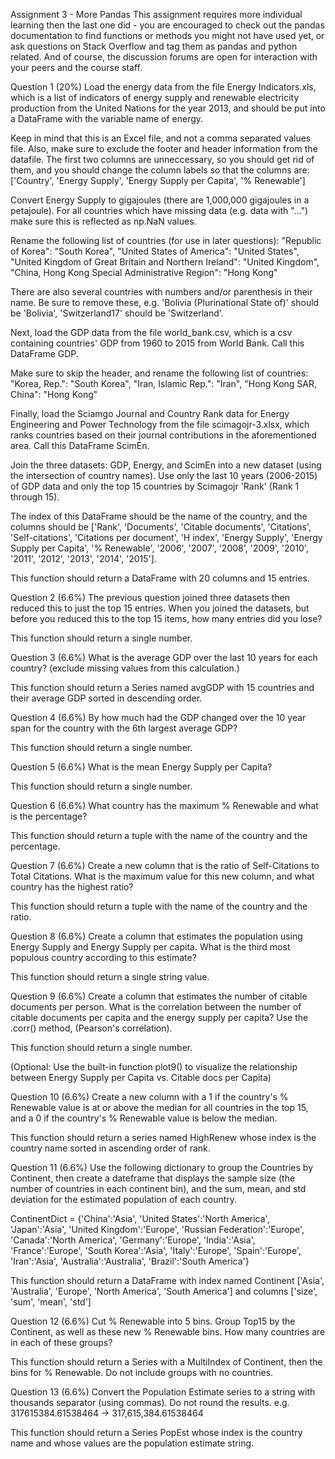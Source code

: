 Assignment 3 - More Pandas
This assignment requires more individual learning then the last one did - you are encouraged to check out the pandas 
documentation to find functions or methods you might not have used yet, or ask questions on Stack Overflow and tag them 
as pandas and python related. And of course, the discussion forums are open for interaction with your peers and the 
course staff.


Question 1 (20%)
Load the energy data from the file Energy Indicators.xls, which is a list of indicators of energy supply and renewable 
electricity production from the United Nations for the year 2013, and should be put into a DataFrame with the variable 
name of energy.

Keep in mind that this is an Excel file, and not a comma separated values file. Also, make sure to exclude the footer 
and header information from the datafile. The first two columns are unneccessary, so you should get rid of them, and you 
should change the column labels so that the columns are:
['Country', 'Energy Supply', 'Energy Supply per Capita', '% Renewable']

Convert Energy Supply to gigajoules (there are 1,000,000 gigajoules in a petajoule). For all countries which have missing
data (e.g. data with "...") make sure this is reflected as np.NaN values.

Rename the following list of countries (for use in later questions):
"Republic of Korea": "South Korea",
"United States of America": "United States",
"United Kingdom of Great Britain and Northern Ireland": "United Kingdom",
"China, Hong Kong Special Administrative Region": "Hong Kong"

There are also several countries with numbers and/or parenthesis in their name. Be sure to remove these, e.g.
'Bolivia (Plurinational State of)' should be 'Bolivia',
'Switzerland17' should be 'Switzerland'.

Next, load the GDP data from the file world_bank.csv, which is a csv containing countries' GDP from 1960 to 2015 from 
World Bank. Call this DataFrame GDP.

Make sure to skip the header, and rename the following list of countries:
"Korea, Rep.": "South Korea", 
"Iran, Islamic Rep.": "Iran",
"Hong Kong SAR, China": "Hong Kong"

Finally, load the Sciamgo Journal and Country Rank data for Energy Engineering and Power Technology from the file 
scimagojr-3.xlsx, which ranks countries based on their journal contributions in the aforementioned area. Call this 
DataFrame ScimEn.

Join the three datasets: GDP, Energy, and ScimEn into a new dataset (using the intersection of country names). Use only 
the last 10 years (2006-2015) of GDP data and only the top 15 countries by Scimagojr 'Rank' (Rank 1 through 15).

The index of this DataFrame should be the name of the country, and the columns should be 
['Rank', 'Documents', 'Citable documents', 'Citations', 'Self-citations', 'Citations per document', 'H index', 
'Energy Supply', 'Energy Supply per Capita', '% Renewable', '2006', '2007', '2008', '2009', '2010', '2011', '2012', 
'2013', '2014', '2015'].

This function should return a DataFrame with 20 columns and 15 entries.


Question 2 (6.6%)
The previous question joined three datasets then reduced this to just the top 15 entries. When you joined the datasets, 
but before you reduced this to the top 15 items, how many entries did you lose?

This function should return a single number.


Question 3 (6.6%)
What is the average GDP over the last 10 years for each country? (exclude missing values from this calculation.)

This function should return a Series named avgGDP with 15 countries and their average GDP sorted in descending order.


Question 4 (6.6%)
By how much had the GDP changed over the 10 year span for the country with the 6th largest average GDP?

This function should return a single number.


Question 5 (6.6%)
What is the mean Energy Supply per Capita?

This function should return a single number.


Question 6 (6.6%)
What country has the maximum % Renewable and what is the percentage?

This function should return a tuple with the name of the country and the percentage.


Question 7 (6.6%)
Create a new column that is the ratio of Self-Citations to Total Citations. What is the maximum value for this new 
column, and what country has the highest ratio?

This function should return a tuple with the name of the country and the ratio.


Question 8 (6.6%)
Create a column that estimates the population using Energy Supply and Energy Supply per capita. What is the third most 
populous country according to this estimate?

This function should return a single string value.


Question 9 (6.6%)
Create a column that estimates the number of citable documents per person. What is the correlation between the number of 
citable documents per capita and the energy supply per capita? Use the .corr() method, (Pearson's correlation).

This function should return a single number.

(Optional: Use the built-in function plot9() to visualize the relationship between Energy Supply per Capita vs. Citable 
docs per Capita)


Question 10 (6.6%)
Create a new column with a 1 if the country's % Renewable value is at or above the median for all countries in the top 15, 
and a 0 if the country's % Renewable value is below the median.

This function should return a series named HighRenew whose index is the country name sorted in ascending order of rank.


Question 11 (6.6%)
Use the following dictionary to group the Countries by Continent, then create a dateframe that displays the sample size 
(the number of countries in each continent bin), and the sum, mean, and std deviation for the estimated population of 
each country.

ContinentDict  = {'China':'Asia', 
                  'United States':'North America', 
                  'Japan':'Asia', 
                  'United Kingdom':'Europe', 
                  'Russian Federation':'Europe', 
                  'Canada':'North America', 
                  'Germany':'Europe', 
                  'India':'Asia',
                  'France':'Europe', 
                  'South Korea':'Asia', 
                  'Italy':'Europe', 
                  'Spain':'Europe', 
                  'Iran':'Asia',
                  'Australia':'Australia', 
                  'Brazil':'South America'}
                  
This function should return a DataFrame with index named Continent ['Asia', 'Australia', 'Europe', 'North America', 
'South America'] and columns ['size', 'sum', 'mean', 'std']


Question 12 (6.6%)
Cut % Renewable into 5 bins. Group Top15 by the Continent, as well as these new % Renewable bins. How many countries 
are in each of these groups?

This function should return a Series with a MultiIndex of Continent, then the bins for % Renewable. Do not include groups 
with no countries.


Question 13 (6.6%)
Convert the Population Estimate series to a string with thousands separator (using commas). Do not round the results.
e.g. 317615384.61538464 -> 317,615,384.61538464

This function should return a Series PopEst whose index is the country name and whose values are the population estimate 
string.
